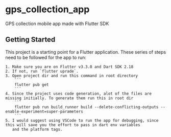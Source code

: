 # gps_collection_app

GPS collection mobile app made with Flutter SDK

## Getting Started

This project is a starting point for a Flutter application. These series of steps need to be followed for the app to run:

    1. Make sure you are on Flutter v3.3.0 and Dart SDK 2.18
    2. If not, run `flutter uprade`.
    3. Open project dir and run this command in root directory
        ```
        flutter pub get
        ```
    4. Since the project uses code generation, alot of the files are missing initially. To generate them run this in root dir
        ```
        flutter pub run build_runner build --delete-conflicting-outputs --enable-experiment=super-parameters
        ```
    5. I would suggest using VSCode to run the app for debugging, since this will save you the effort to pass in dart env variables
       and the platform tags.
